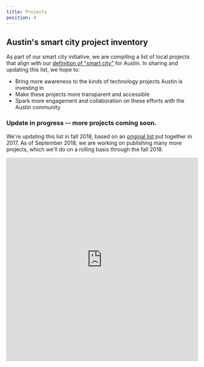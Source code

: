 ```yaml
---
title: Projects
position: 4
---
```

## Austin's smart city project inventory

As part of our smart city initiative, we are compiling a list of local projects that align with our [definition of "smart city"](/projects/smart-city/about/definition/) for Austin. In sharing and updating this list, we hope to:

- Bring more awareness to the kinds of technology projects Austin is investing in
- Make these projects more transparent and accessible
- Spark more engagement and collaboration on these efforts with the Austin community

### Update in progress -- more projects coming soon.

We're updating this list in fall 2018, based on an [original list](https://airtable.com/embed/shrw1eaApYvCI2fbE/tbluO6vp5XB2GwYk4/viwPqpeM7kQ69dSC5) put together in 2017. As of September 2018, we are working on publishing many more projects, which we'll do on a rolling basis through the fall 2018.

<iframe class="airtable-embed" src="https://airtable.com/embed/shr6ZZT3ngiWpKKvj?backgroundColor=green&viewControls=on" frameborder="0" onmousewheel="" width="100%" height="533" style="background: transparent; border: 1px solid #ccc;"></iframe>
